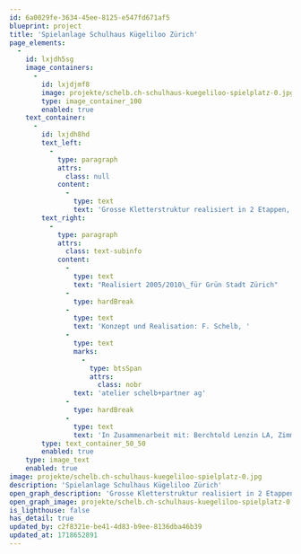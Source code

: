 ```yaml
---
id: 6a0029fe-3634-45ee-8125-e547fd671af5
blueprint: project
title: 'Spielanlage Schulhaus Kügeliloo Zürich'
page_elements:
  -
    id: lxjdh5sg
    image_containers:
      -
        id: lxjdjmf8
        image: projekte/schelb.ch-schulhaus-kuegeliloo-spielplatz-0.jpg
        type: image_container_100
        enabled: true
    text_container:
      -
        id: lxjdh8hd
        text_left:
          -
            type: paragraph
            attrs:
              class: null
            content:
              -
                type: text
                text: 'Grosse Kletterstruktur realisiert in 2 Etappen, mit Spinnnetz, Hängematte, Kletternetzen, etc.'
        text_right:
          -
            type: paragraph
            attrs:
              class: text-subinfo
            content:
              -
                type: text
                text: "Realisiert 2005/2010\_für Grün Stadt Zürich"
              -
                type: hardBreak
              -
                type: text
                text: 'Konzept und Realisation: F. Schelb, '
              -
                type: text
                marks:
                  -
                    type: btsSpan
                    attrs:
                      class: nobr
                text: 'atelier schelb+partner ag'
              -
                type: hardBreak
              -
                type: text
                text: 'In Zusammenarbeit mit: Berchtold Lenzin LA, Zimmerei Oberhänsli'
        type: text_container_50_50
        enabled: true
    type: image_text
    enabled: true
image: projekte/schelb.ch-schulhaus-kuegeliloo-spielplatz-0.jpg
description: 'Spielanlage Schulhaus Kügeliloo Zürich'
open_graph_description: 'Grosse Kletterstruktur realisiert in 2 Etappen, mit Spinnnetz, Hängematte, Kletternetzen, etc.'
open_graph_image: projekte/schelb.ch-schulhaus-kuegeliloo-spielplatz-0.jpg
is_lighthouse: false
has_detail: true
updated_by: c2f8321e-be41-4d83-b9ee-8136dba46b39
updated_at: 1718652891
---
```

